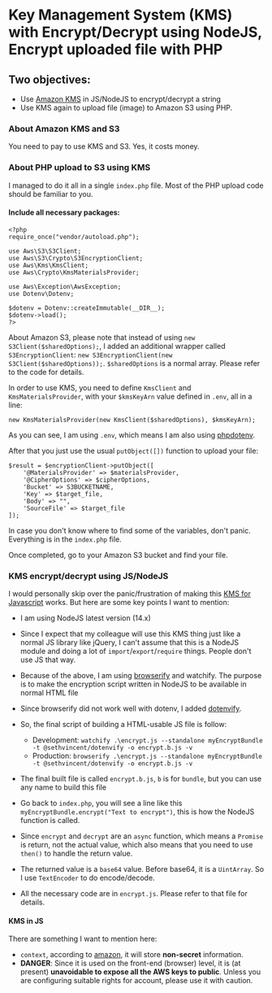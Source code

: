 # Key Management System (KMS) with Encrypt/Decrypt using NodeJS, Encrypt uploaded file with PHP

## Two objectives:

- Use [Amazon KMS](https://docs.aws.amazon.com/encryption-sdk/latest/developer-guide/js-examples.html) in JS/NodeJS to encrypt/decrypt a string
- Use KMS again to upload file (image) to Amazon S3 using PHP.

### About Amazon KMS and S3
You need to pay to use KMS and S3.  Yes, it costs money.

### About PHP upload to S3 using KMS

I managed to do it all in a single `index.php` file.  Most of the PHP upload code should be familiar to you.

#### Include all necessary packages:

```
<?php
require_once("vendor/autoload.php");

use Aws\S3\S3Client;
use Aws\S3\Crypto\S3EncryptionClient;
use Aws\Kms\KmsClient;
use Aws\Crypto\KmsMaterialsProvider;

use Aws\Exception\AwsException;
use Dotenv\Dotenv;

$dotenv = Dotenv::createImmutable(__DIR__);
$dotenv->load();
?>
```

About Amazon S3, please note that instead of using `new S3Client($sharedOptions);`, I added an additional wrapper called `S3EncryptionClient`: `new S3EncryptionClient(new S3Client($sharedOptions));`.  `$sharedOptions` is a normal array.  Please refer to the code for details.

In order to use KMS, you need to define `KmsClient` and `KmsMaterialsProvider`, with your `$kmsKeyArn` value defined in `.env`, all in a line:

`new KmsMaterialsProvider(new KmsClient($sharedOptions), $kmsKeyArn);`

As you can see, I am using `.env`, which means I am also using [phpdotenv](https://github.com/vlucas/phpdotenv).

After that you just use the usual `putObject([])` function to upload your file:

```
$result = $encryptionClient->putObject([
    '@MaterialsProvider' => $materialsProvider,
    '@CipherOptions' => $cipherOptions,
    'Bucket' => S3BUCKETNAME,
    'Key' => $target_file,
    'Body' => "",
    'SourceFile' => $target_file
]);
```

In case you don't know where to find some of the variables, don't panic.  Everything is in the `index.php` file.

Once completed, go to your Amazon S3 bucket and find your file.

### KMS encrypt/decrypt using JS/NodeJS

I would personally skip over the panic/frustration of making this [KMS for Javascript](https://docs.aws.amazon.com/encryption-sdk/latest/developer-guide/javascript-installation.html) works.  But here are some key points I want to mention:

- I am using NodeJS latest version (14.x)
- Since I expect that my colleague will use this KMS thing just like a normal JS library like jQuery, I can't assume that this is a NodeJS module and doing a lot of `import`/`export`/`require` things.  People don't use JS that way.
- Because of the above, I am using [browserify](http://browserify.org/) and watchify.  The purpose is to make the encryption script written in NodeJS to be available in normal HTML file
- Since browserify did not work well with dotenv, I added [dotenvify](https://www.npmjs.com/package/@sethvincent/dotenvify).
- So, the final script of building a HTML-usable JS file is follow:

  - Development: `watchify .\encrypt.js --standalone myEncryptBundle -t @sethvincent/dotenvify -o encrypt.b.js -v`
  - Production: `browserify .\encrypt.js --standalone myEncryptBundle -t @sethvincent/dotenvify -o encrypt.b.js -v`

- The final built file is called `encrypt.b.js`, `b` is for `bundle`, but you can use any name to build this file
- Go back to `index.php`, you will see a line like this `myEncryptBundle.encrypt("Text to encrypt")`, this is how the NodeJS function is called.
- Since `encrypt` and `decrypt` are an `async` function, which means a `Promise` is return, not the actual value, which also means that you need to use `then()` to handle the return value.
- The returned value is a `base64` value.  Before base64, it is a `UintArray`.  So I use `TextEncoder` to do encode/decode.
- All the necessary code are in `encrypt.js`.  Please refer to that file for details.

#### KMS in JS

There are something I want to mention here:

- `context`, according to [amazon](https://docs.aws.amazon.com/encryption-sdk/latest/developer-guide/concepts.html#encryption-context), it will store **non-secret** information.
- **DANGER**: Since it is used on the front-end (browser) level, it is (at present) **unavoidable to expose all the AWS keys to public**.  Unless you are configuring suitable rights for account, please use it with caution.